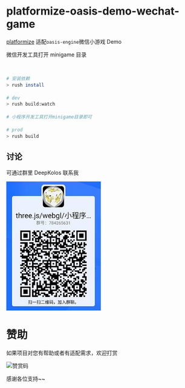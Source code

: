 # platformize-oasis-demo-wechat-game

[platformize](https://github.com/deepkolos/platformize) 适配`oasis-engine`微信小游戏 Demo

微信开发工具打开 minigame 目录

<div>
  <img src="https://raw.githubusercontent.com/deepkolos/platformize/main/examples/oasis-wechat-game/demo.gif" width="200"alt="" />
</div>

```sh
# 安装依赖
> rush install

# dev
> rush build:watch

# 小程序开发工具打开minigame目录即可

# prod
> rush build
```

## 讨论

可通过群里 DeepKolos 联系我

<img width="250" src="../../docs/qq-group.jpg" />

# 赞助

如果项目对您有帮助或者有适配需求，欢迎打赏

<img src="https://upload-images.jianshu.io/upload_images/252050-d3d6bfdb1bb06ddd.png?imageMogr2/auto-orient/strip%7CimageView2/2/w/1240" alt="赞赏码" width="300">

感谢各位支持~~
